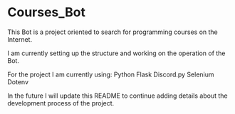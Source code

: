 # Courses_Bot
This Bot is a project oriented to search for programming courses on the Internet.

I am currently setting up the structure and working on the operation of the Bot.

For the project I am currently using:
Python
Flask
Discord.py
Selenium
Dotenv

In the future I will update this README to continue adding details about the development process of the project.
